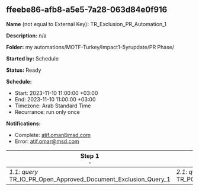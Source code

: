 ## ffeebe86-afb8-a5e5-7a28-063d84e0f916

**Name** (not equal to External Key)**:** TR_Exclusion_PR_Automation_1

**Description:** n/a

**Folder:** my automations/MOTF-Turkey/Impact1-5yrupdate/PR Phase/

**Started by:** Schedule

**Status:** Ready

**Schedule:**

* Start: 2023-11-10 11:00:00 +03:00
* End: 2023-11-10 11:00:00 +03:00
* Timezone: Arab Standard Time
* Recurrance: run only once

**Notifications:**

* Complete: atif.omar@msd.com
* Error: atif.omar@msd.com

| Step 1<br>_<small>-</small>_ | Step 2<br>_<small>-</small>_ | Step 3<br>_<small>-</small>_ |
| --- | --- | --- |
| _1.1: query_<br>TR_IO_PR_Open_Approved_Document_Exclusion_Query_1 | _2.1: query_<br>TR_PO_PR_Open_Approved_Document_Exclusion_Query_1 | _3.1: query_<br>TR_TR_PR_Open_Approved_Document_Exclusion_Query_1 |
